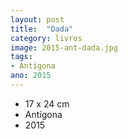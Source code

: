 ```yaml
---
layout: post
title:  "Dada"
category: livros
image: 2015-ant-dada.jpg
tags:
- Antígona
ano: 2015
---
```


- 17 x 24 cm
- Antígona
- 2015


